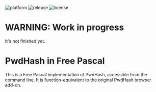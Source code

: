 ![platform](https://img.shields.io/badge/platform-linux-blue)
![release](https://img.shields.io/github/v/release/onelastjedi/pwdhash)
![license](https://img.shields.io/badge/license-ISC-green)

# WARNING: Work in progress
It's not finished yet.

# PwdHash in Free Pascal

This is a Free Pascal implementation of PwdHash, accessible from the command line. It is function-equivalent to the original PwdHash browser add-on.
